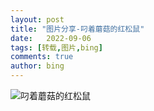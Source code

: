```yaml
---
layout: post
title: "图片分享-叼着蘑菇的红松鼠"
date:   2022-09-06
tags: [转载,图片,bing]
comments: true
author: bing
---
```


![叼着蘑菇的红松鼠](https://raw.staticdn.net/hanlinniao/hanlinniao.github.io/master/images/%e5%9b%be%e7%89%87%e5%88%86%e4%ba%ab/%e6%9d%be%e9%bc%a0%e5%8f%bc%e8%98%91%e8%8f%87OHR.SquirrelMushroom_ZH-CN2854383605_UHD.jpg)
